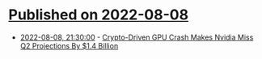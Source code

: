 # [Published on 2022-08-08](index.md)

* [2022-08-08, 21:30:00](https://tech.slashdot.org/story/22/08/08/2052247/crypto-driven-gpu-crash-makes-nvidia-miss-q2-projections-by-14-billion?utm_source=rss1.0mainlinkanon&utm_medium=feed) - [Crypto-Driven GPU Crash Makes Nvidia Miss Q2 Projections By $1.4 Billion](https://tech.slashdot.org/story/22/08/08/2052247/crypto-driven-gpu-crash-makes-nvidia-miss-q2-projections-by-14-billion?utm_source=rss1.0mainlinkanon&utm_medium=feed)
